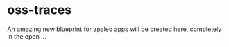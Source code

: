 # oss-traces
An amazing new blueprint for apaleo apps will be created here, completely in the open ...
